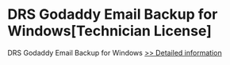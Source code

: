 # DRS Godaddy Email Backup for Windows[Technician License]
DRS Godaddy Email Backup for Windows
[>> Detailed information](https://secure.shareit.com/shareit/product.html?productid=301004405&affiliateid=200057808)